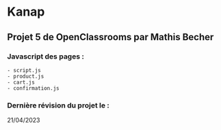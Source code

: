 # Kanap #

## Projet 5 de OpenClassrooms par Mathis Becher ##

### Javascript des pages : ###

    - script.js
    - product.js
    - cart.js
    - confirmation.js

### Dernière révision du projet le : ###

21/04/2023